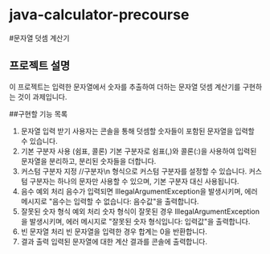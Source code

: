 # java-calculator-precourse

#문자열 덧셈 계산기

## 프로젝트 설명
이 프로젝트는 입력한 문자열에서 숫자를 추출하여 더하는 
문자열 덧셈 계산기를 구현하는 것이 과제입니다.


##구현할 기능 목록

1. 문자열 입력 받기
	사용자는 콘솔을 통해 덧셈할 숫자들이 포함된 문자열을 입력할 수 있습니다.
2. 기본 구분자 사용 (쉼표, 콜론)
	기본 구분자로 쉼표(,)와 콜론(:)을 사용하여 입력된 문자열을 분리하고, 분리된 숫자들을 더합니다.
3. 커스텀 구분자 지정
	//구분자\n 형식으로 커스텀 구분자를 설정할 수 있습니다.
	커스텀 구분자는 하나의 문자만 사용할 수 있으며, 기본 구분자 대신 사용됩니다.
4. 음수 예외 처리
	음수가 입력되면 IllegalArgumentException을 발생시키며, 에러 메시지로 "음수는 입력할 수 없습니다: 음수값"을 출력합니다.
5. 잘못된 숫자 형식 예외 처리
	숫자 형식이 잘못된 경우 IllegalArgumentException을 발생시키며, 에러 메시지로 "잘못된 숫자 형식입니다: 입력값"을 출력합니다.
6. 빈 문자열 처리
	빈 문자열을 입력한 경우 합계는 0을 반환합니다.
7. 결과 출력
	입력된 문자열에 대한 계산 결과를 콘솔에 출력합니다.
